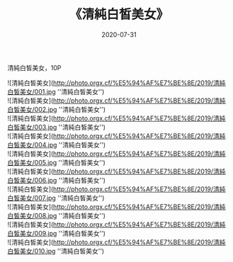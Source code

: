 ﻿---
layout: post
title: 《清純白皙美女》
date: 2020-07-31
img: http://photo.orgx.cf/%E5%94%AF%E7%BE%8E/2019/清純白皙美女/000.jpg
tags: [美女,清纯,唯美]
---

清純白皙美女，10P

![清純白皙美女](http://photo.orgx.cf/%E5%94%AF%E7%BE%8E/2019/清純白皙美女/001.jpg ''清純白皙美女'')<br>
![清純白皙美女](http://photo.orgx.cf/%E5%94%AF%E7%BE%8E/2019/清純白皙美女/002.jpg ''清純白皙美女'')<br>
![清純白皙美女](http://photo.orgx.cf/%E5%94%AF%E7%BE%8E/2019/清純白皙美女/003.jpg ''清純白皙美女'')<br>
![清純白皙美女](http://photo.orgx.cf/%E5%94%AF%E7%BE%8E/2019/清純白皙美女/004.jpg ''清純白皙美女'')<br>
![清純白皙美女](http://photo.orgx.cf/%E5%94%AF%E7%BE%8E/2019/清純白皙美女/005.jpg ''清純白皙美女'')<br>
![清純白皙美女](http://photo.orgx.cf/%E5%94%AF%E7%BE%8E/2019/清純白皙美女/006.jpg ''清純白皙美女'')<br>
![清純白皙美女](http://photo.orgx.cf/%E5%94%AF%E7%BE%8E/2019/清純白皙美女/007.jpg ''清純白皙美女'')<br>
![清純白皙美女](http://photo.orgx.cf/%E5%94%AF%E7%BE%8E/2019/清純白皙美女/008.jpg ''清純白皙美女'')<br>
![清純白皙美女](http://photo.orgx.cf/%E5%94%AF%E7%BE%8E/2019/清純白皙美女/009.jpg ''清純白皙美女'')<br>
![清純白皙美女](http://photo.orgx.cf/%E5%94%AF%E7%BE%8E/2019/清純白皙美女/010.jpg ''清純白皙美女'')<br>

